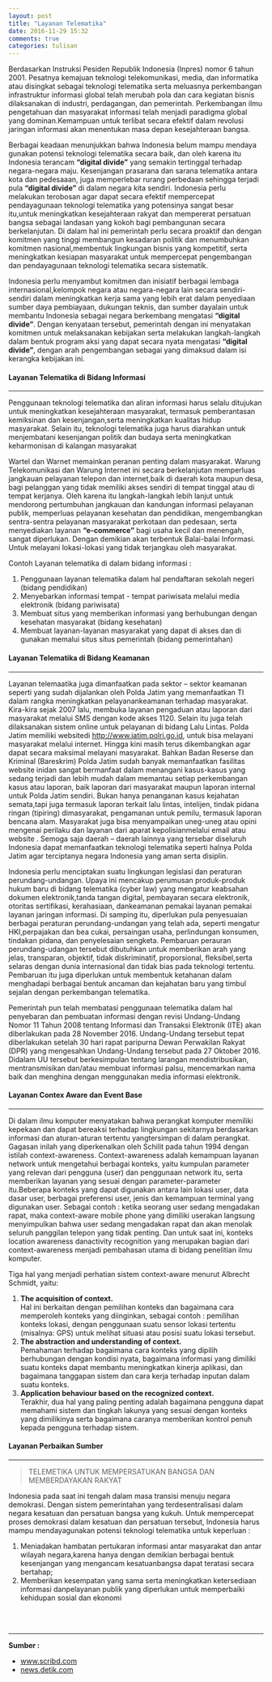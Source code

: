 ```yaml
---
layout: post
title: "Layanan Telematika"
date: 2016-11-29 15:32
comments: true
categories: tulisan
---
```


Berdasarkan Instruksi Pesiden Republik Indonesia (Inpres) nomor 6 tahun 2001. Pesatnya kemajuan teknologi telekomunikasi, media, dan informatika atau disingkat sebagai teknologi telematika serta meluasnya perkembangan infrastruktur informasi global telah merubah pola dan cara kegiatan bisnis dilaksanakan di industri, perdagangan, dan pemerintah. Perkembangan ilmu pengetahuan dan masyarakat informasi telah menjadi paradigma global yang dominan.Kemampuan untuk terlibat secara efektif dalam revolusi jaringan informasi akan menentukan masa depan kesejahteraan bangsa.

<!-- more -->

Berbagai keadaan menunjukkan bahwa Indonesia belum mampu mendaya gunakan
 potensi teknologi telematika secara baik, dan oleh karena itu Indonesia terancam <b>“digital divide”</b>
yang semakin tertinggal terhadap negara-negara maju. 
Kesenjangan prasarana dan sarana telematika antara kota dan pedesaaan, juga memperlebar rurang perbedaan sehingga terjadi pula
<b>“digital divide”</b> di dalam negara kita sendiri. 
Indonesia perlu melakukan terobosan agar dapat secara efektif mempercepat pendayagunaan teknologi telematika yang potensinya sangat besar itu,untuk meningkatkan kesejahteraan rakyat dan mempererat persatuan bangsa sebagai landasan yang kokoh bagi pembangunan secara berkelanjutan. Di dalam hal ini pemerintah perlu secara proaktif dan dengan komitmen yang tinggi membangun kesadaran politik dan menumbuhkan komitmen nasional,membentuk lingkungan bisnis yang kompetitif, serta meningkatkan kesiapan masyarakat untuk mempercepat pengembangan dan pendayagunaan teknologi telematika secara sistematik.

Indonesia perlu menyambut komitmen dan inisiatif berbagai lembaga internasional,kelompok negara atau negara-negara lain secara sendiri-sendiri dalam meningkatkan kerja sama yang lebih erat dalam penyediaan sumber daya pembiayaan, dukungan teknis, dan sumber dayalain
untuk membantu Indonesia sebagai negara berkembang mengatasi <b>“digital divide”</b>. Dengan
kenyataan tersebut, pemerintah dengan ini menyatakan komitmen untuk melaksanakan kebijakan serta melakukan langkah-langkah dalam bentuk program aksi yang dapat secara nyata mengatasi
<b>“digital divide”</b>, dengan arah pengembangan sebagai yang dimaksud dalam isi kerangka
kebijakan ini.

#### Layanan Telematika di Bidang Informasi

<hr />

Penggunaan teknologi telematika dan aliran informasi harus selalu ditujukan untuk meningkatkan kesejahteraan masyarakat, termasuk pemberantasan kemiksinan dan kesenjangan,serta meningkatkan kualitas hidup masyarakat. Selain itu, teknologi telematika juga harus diarahkan untuk menjembatani kesenjangan politik dan budaya serta meningkatkan keharmonisan di kalangan masyarakat

Wartel dan Warnet memainkan peranan penting dalam masyarakat. Warung Telekomunikasi dan Warung Internet ini secara berkelanjutan memperluas jangkauan pelayanan telepon dan internet,baik di daerah kota maupun desa, bagi pelanggan yang tidak memiliki akses sendiri di tempat tinggal atau di tempat kerjanya. Oleh karena itu langkah-langkah lebih lanjut untuk mendorong pertumbuhan jangkauan dan kandungan informasi pelayanan publik, memperluas pelayanan kesehatan dan pendidikan, mengembangkan sentra-sentra pelayanan masyarakat perkotaan dan pedesaan, serta menyediakan layanan <b>“e-commerce”</b> bagi usaha kecil dan menengah, sangat diperlukan. Dengan demikian akan terbentuk Balai-balai Informasi. Untuk melayani lokasi-lokasi yang tidak terjangkau oleh masyarakat.

Contoh Layanan telematika di dalam bidang informasi : 
<ol>
<li>Penggunaan layanan telematika dalam hal pendaftaran sekolah negeri (bidang pendidikan)</li>
<li>Menyebarkan informasi tempat - tempat pariwisata melalui media elektronik (bidang pariwisata)</li>
<li>Membuat situs yang memberikan informasi yang berhubungan dengan kesehatan masyarakat (bidang kesehatan)</li>
<li>Membuat layanan-layanan masyarakat yang dapat di akses dan di gunakan memalui situs situs pemerintah (bidang pemerintahan)</li>
</ol> 

#### Layanan Telematika di Bidang Keamanan

<hr />

Layanan telemaatika juga dimanfaatkan pada sektor – sektor keamanan seperti yang sudah dijalankan oleh Polda Jatim yang memanfaatkan TI dalam rangka meningkatkan pelayanankeamanan terhadap masyarakat. Kira-kira sejak 2007 lalu, membuka layanan pengaduan atau laporan dari masyarakat  melalui SMS dengan kode akses 1120. Selain itu juga telah dilaksanakan sistem online untuk pelayanan di bidang Lalu Lintas. Polda Jatim  memiliki websitedi http://www.jatim.polri.go.id, untuk bisa melayani masyarakat melalui internet. Hingga kini masih terus dikembangkan agar  dapat secara maksimal melayani masyarakat. Bahkan Badan Reserse dan Kriminal (Bareskrim) Polda Jatim sudah banyak memanfaatkan fasilitas  website inidan sangat bermanfaat dalam menangani kasus-kasus yang sedang terjadi dan lebih mudah dalam memantau setiap perkembangan kasus atau  laporan, baik laporan dari masyarakat maupun laporan internal untuk Polda Jatim sendiri. Bukan hanya penanganan kasus kejahatan semata,tapi juga termasuk laporan terkait lalu lintas, intelijen, tindak pidana ringan (tipiring) dimasyarakat, pengamanan untuk pemilu, termasuk laporan bencana alam. Masyarakat juga bisa menyampaikan uneg-uneg atau opini mengenai perilaku dan layanan dari aparat kepolisianmelalui email atau website . Semoga saja daerah – daerah lainnya yang tersebar diseluruh Indonesia dapat memanfaatkan teknologi telematika seperti halnya Polda Jatim agar terciptanya negara Indonesia yang aman serta disiplin. 

Indonesia perlu menciptakan suatu lingkungan legislasi dan peraturan perundang-undangan. Upaya ini mencakup perumusan produk-produk hukum baru di bidang telematika (cyber law) yang mengatur keabsahan dokumen elektronik,tanda tangan digital, pembayaran secara elektronik, otoritas sertifikasi, kerahasiaan, dankeamanan pemakai layanan pemakai layanan jaringan informasi. Di samping itu, diperlukan pula penyesuaian berbagai peraturan perundang-undangan yang telah ada, seperti mengatur HKI,perpajakan dan bea cukai, persaingan usaha, perlindungan konsumen, tindakan pidana, dan penyelesaian sengketa. Pembaruan perauran perundang-udangan tersebut dibutuhkan untuk memberikan arah yang jelas, transparan, objektif, tidak diskriminatif, proporsional, fleksibel,serta selaras dengan dunia internasional dan tidak bias pada teknologi tertentu. Pembaruan itu juga diperlukan untuk membentuk ketahanan dalam menghadapi berbagai bentuk ancaman dan kejahatan baru yang timbul sejalan dengan perkembangan telematika.

Pemerintah pun telah membatasi penggunaan telematika dalam hal penyebaran dan pembuatan informasi dengan revisi Undang-Undang Nomor 11 Tahun 2008 tentang Informasi dan Transaksi Elektronik (ITE) akan diberlakukan pada 28 November 2016. Undang-Undang tersebut tepat diberlakukan setelah 30 hari rapat paripurna Dewan Perwakilan Rakyat (DPR) yang mengesahkan Undang-Undang tersebut pada 27 Oktober 2016.
Didalam UU tersebut berkesimpulan tentang larangan mendistribusikan, mentransmisikan dan/atau membuat informasi palsu, mencemarkan nama baik dan menghina dengan menggunakan media informasi elektronik.

#### Layanan Contex Aware dan Event Base

<hr />

Di dalam ilmu komputer menyatakan bahwa perangkat komputer memiliki kepekaan dan dapat bereaksi terhadap lingkungan sekitarnya berdasarkan informasi dan aturan-aturan tertentu yangtersimpan di dalam perangkat. Gagasan inilah yang diperkenalkan oleh Schilit pada tahun 1994 dengan istilah context-awareness. Context-awareness adalah kemampuan layanan network untuk mengetahui berbagai konteks, yaitu kumpulan parameter yang relevan dari pengguna (user) dan penggunaan network itu, serta memberikan layanan yang sesuai dengan parameter-parameter itu.Beberapa konteks yang dapat digunakan antara lain lokasi user, data dasar user, berbagai preferensi user, jenis dan kemampuan terminal yang digunakan user. Sebagai contoh : ketika seorang user sedang mengadakan rapat, maka context-aware mobile phone yang dimiliki userakan langsung menyimpulkan bahwa user sedang mengadakan rapat dan akan menolak seluruh panggilan telepon yang tidak penting. Dan untuk saat ini, konteks location awareness danactivity recognition yang merupakan bagian dari context-awareness menjadi pembahasan utama di bidang penelitian ilmu komputer.

Tiga hal yang menjadi perhatian sistem context-aware menurut Albrecht Schmidt, yaitu:

<ol>
	<li><b>The acquisition of context.</b><br />
	Hal ini berkaitan dengan pemilihan konteks dan bagaimana cara memperoleh konteks yang diinginkan, sebagai contoh : pemilihan konteks lokasi, dengan penggunaan suatu sensor lokasi tertentu (misalnya: GPS) untuk melihat situasi atau posisi suatu lokasi tersebut.
	</li>
	<li><b>The abstraction and understanding of context.</b><br />
	Pemahaman terhadap bagaimana cara konteks yang dipilih berhubungan dengan kondisi nyata, bagaimana informasi yang dimiliki suatu konteks dapat membantu meningkatkan kinerja aplikasi, dan bagaimana tanggapan sistem dan cara kerja terhadap inputan dalam suatu konteks.	
	</li>
	<li><b>Application behaviour based on the recognized context.</b><br />
Terakhir, dua hal yang paling penting adalah bagaimana pengguna dapat memahami sistem dan tingkah lakunya yang sesuai dengan konteks yang dimilikinya serta bagaimana caranya memberikan kontrol penuh kepada pengguna terhadap sistem.	
	</li>
</ol>

#### Layanan Perbaikan Sumber

<hr />

> TELEMETIKA UNTUK MEMPERSATUKAN BANGSA DAN MEMBERDAYAKAN RAKYAT

Indonesia pada saat ini tengah dalam masa transisi menuju negara demokrasi. Dengan sistem pemerintahan yang terdesentralisasi dalam negara kesatuan dan persatuan bangsa yang kukuh. Untuk mempercepat proses demokrasi dalam kesatuan dan persatuan tersebut, Indonesia harus mampu mendayagunakan potensi teknologi telematika untuk keperluan :

<ol>
	<li>Meniadakan hambatan pertukaran informasi antar masyarakat dan antar wilayah negara,karena hanya dengan demikian berbagai bentuk kesenjangan yang mengancam kesatuanbangsa dapat teratasi secara bertahap;</li>
	<li>Memberikan kesempatan yang sama serta meningkatkan ketersediaan informasi danpelayanan publik yang diperlukan untuk memperbaiki kehidupan sosial dan ekonomi</li>
</ol>

<br />
<br />

<hr />
<b>Sumber : </b>
<ul>
<li><a href="https://www.scribd.com/doc/42654932/Pengantar-Telematika-4ka04-Layanan-Telematika">www.scribd.com</a></li>
<li><a href="https://news.detik.com/berita/d-3356235/ini-7-poin-utama-revisi-uu-ite-yang-mulai-diberlakukan-hari-ini">news.detik.com</a></li>
</ul>


